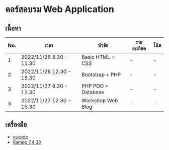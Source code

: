 # คอร์สอบรม Web Application

## เนื้อหา

| No. | เวลา | หัวข้อ | รายละเอียด | โน้ต |
| ------ | ------ |------ |------ |------ |
| 1 | 2022/11/26 8.30 - 11.30 | Basic HTML + CSS | - | - |
| 2 | 2022/11/26 12.30 - 15.30 | Bootstrap + PHP | - | - |
| 3 | 2022/11/27 8.30 - 11.30 | PHP PDO + Database | - | - |
| 3 | 2022/11/27 12.30 - 15.30 | Workshop Web Blog | - | - |

## เครื่องมือ

- [vscode](https://code.visualstudio.com/)
- [Xampp 7.4.33](https://www.apachefriends.org/download.html)
